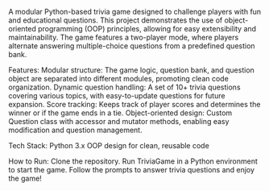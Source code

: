 
A modular Python-based trivia game designed to challenge players with fun and educational questions. This project demonstrates the use of object-oriented programming (OOP) principles, allowing for easy extensibility and maintainability. The game features a two-player mode, where players alternate answering multiple-choice questions from a predefined question bank.

Features:
Modular structure: The game logic, question bank, and question object are separated into different modules, promoting clean code organization.
Dynamic question handling: A set of 10+ trivia questions covering various topics, with easy-to-update questions for future expansion.
Score tracking: Keeps track of player scores and determines the winner or if the game ends in a tie.
Object-oriented design: Custom Question class with accessor and mutator methods, enabling easy modification and question management.

Tech Stack:
Python 3.x
OOP design for clean, reusable code

How to Run:
Clone the repository.
Run TriviaGame in a Python environment to start the game.
Follow the prompts to answer trivia questions and enjoy the game!
